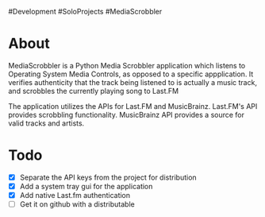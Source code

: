 #Development #SoloProjects #MediaScrobbler
# About
MediaScrobbler is a Python Media Scrobbler application which listens to Operating System Media Controls, as opposed to a specific appplication. It verifies authenticity that the track being listened to is actually a music track, and scrobbles the currently playing song to Last.FM

The application utilizes the APIs for Last.FM and MusicBrainz. Last.FM's API provides scrobbling functionality. MusicBrainz API provides a source for valid tracks and artists.

# Todo
- [x] Separate the API keys from the project for distribution
- [x] Add a system tray gui for the application
- [x] Add native Last.fm authentication
- [ ] Get it on github with a distributable
